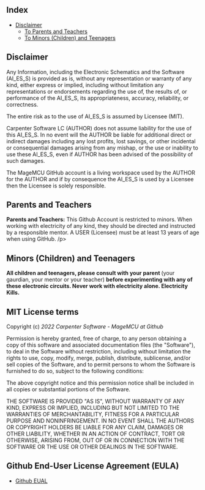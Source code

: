 ## Index

- [Disclaimer](#disclaimer)
  - [To Parents and Teachers](#parents-and-teachers)
  - [To Minors (Children) and Teenagers](#minors-and-teeagers)

</hr>

## Disclaimer <a name="disclaimer"></a>

<p>Any Information, including the Electronic Schematics and the Software (AI_ES_S) is provided as is, without any representation or warranty of any kind, either express or implied, including without limitation any representations or endorsements regarding the use of, the results of, or performance of the AI_ES_S, its appropriateness, accuracy, reliability, or correctness. </p>

<p>The entire risk as to the use of AI_ES_S is assumed by Licensee (MIT). </p>

<p>Carpenter Software LC (AUTHOR) does not assume liability for the use of this AI_ES_S. In no event will the AUTHOR be liable for additional direct or indirect damages including any lost profits, lost savings, or other incidental or consequential damages arising from any mishap, or the use or inability to use these AI_ES_S, even if AUTHOR has been advised of the possibility of such damages. </p>

<p>The MageMCU GitHub account is a living workspace used by the AUTHOR for the AUTHOR and if by consequence the AI_ES_S is used by a Licensee then the Licensee is solely responsible.</p>

</hr>

## Parents and Teachers <a name="parents-and-teachers"></a>

<p></a><strong>Parents and Teachers:</strong> This Github Account is restricted to minors. When working with electricity of any kind, they should be directed and instructed by a responsible mentor. A USER (Licensee) must be at least 13 years of age when using GitHub. /p>

</hr>

## Minors (Children) and Teenagers <a name="minors-and-teeagers"></a>

<p><strong>All children and teenagers, please consult with your parent </strong>(your gaurdian, your mentor or your teacher) <strong>before experimenting with any of these electronic circuits. Never work with electricity alone. Electricity Kills.</strong></p>

## MIT License terms

Copyright (c) *2022* *Carpenter Software - MageMCU at Github*

Permission is hereby granted, free of charge, to any person obtaining a copy
of this software and associated documentation files (the "Software"), to deal
in the Software without restriction, including without limitation the rights
to use, copy, modify, merge, publish, distribute, sublicense, and/or sell
copies of the Software, and to permit persons to whom the Software is
furnished to do so, subject to the following conditions:

The above copyright notice and this permission notice shall be included in all
copies or substantial portions of the Software.

THE SOFTWARE IS PROVIDED "AS IS", WITHOUT WARRANTY OF ANY KIND, EXPRESS OR
IMPLIED, INCLUDING BUT NOT LIMITED TO THE WARRANTIES OF MERCHANTABILITY,
FITNESS FOR A PARTICULAR PURPOSE AND NONINFRINGEMENT. IN NO EVENT SHALL THE
AUTHORS OR COPYRIGHT HOLDERS BE LIABLE FOR ANY CLAIM, DAMAGES OR OTHER
LIABILITY, WHETHER IN AN ACTION OF CONTRACT, TORT OR OTHERWISE, ARISING FROM,
OUT OF OR IN CONNECTION WITH THE SOFTWARE OR THE USE OR OTHER DEALINGS IN THE
SOFTWARE.

## Github End-User License Agreement (EULA)

- [Github EUAL](https://desktop.github.com/eula/)

